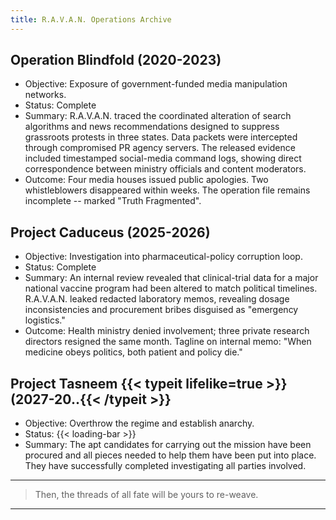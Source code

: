 ```yaml
---
title: R.A.V.A.N. Operations Archive
---
```


<!-- Page-local CSS: hide side contents/TOC for this page only -->
<style>
/* common TOC/sidebar selectors — hide them on this page */
.table-of-contents,
.toc,
.post-toc,
#TableOfContents,
.tocify-wrapper,
aside.toc,
.site-toc,
.page-toc,
.sidebar .toc,
#toc,
.nav-toc {
  display: none !important;
  visibility: hidden !important;
  height: 0 !important;
  margin: 0 !important;
  padding: 0 !important;
  overflow: hidden !important;
}
</style>

## Operation Blindfold (2020-2023)

- Objective: Exposure of government-funded media manipulation networks.
- Status: Complete
- Summary: R.A.V.A.N. traced the coordinated alteration of search algorithms and news recommendations designed to suppress grassroots protests in three states. Data packets were intercepted through compromised PR agency servers. The released evidence included timestamped social-media command logs, showing direct correspondence between ministry officials and content moderators.
- Outcome: Four media houses issued public apologies. Two whistleblowers disappeared within weeks. The operation file remains incomplete -- marked "Truth Fragmented".

## Project Caduceus (2025-2026)

- Objective: Investigation into pharmaceutical-policy corruption loop.
- Status: Complete
- Summary: An internal review revealed that clinical-trial data for a major national vaccine program had been altered to match political timelines. R.A.V.A.N. leaked redacted laboratory memos, revealing dosage inconsistencies and procurement bribes disguised as "emergency logistics."
- Outcome: Health ministry denied involvement; three private research directors resigned the same month. Tagline on internal memo: "When medicine obeys politics, both patient and policy die."

## Project Tasneem {{< typeit lifelike=true >}}(2027-20..{{< /typeit >}}

- Objective: Overthrow the regime and establish anarchy.
- Status: {{< loading-bar >}}
- Summary: The apt candidates for carrying out the mission have been procured and all pieces needed to help them have been put into place. They have successfully completed investigating all parties involved.

---

> Then, the threads of all fate will be yours to re-weave.

---
